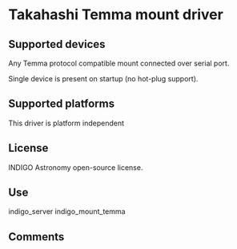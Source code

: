 # Takahashi Temma mount driver

## Supported devices

Any Temma protocol compatible mount connected over serial port.

Single device is present on startup (no hot-plug support).

## Supported platforms

This driver is platform independent

## License

INDIGO Astronomy open-source license.

## Use

indigo_server indigo_mount_temma

## Comments

